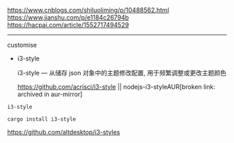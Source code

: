 https://www.cnblogs.com/shiluoliming/p/10488562.html
https://www.jianshu.com/p/e1184c26794b
https://hacpai.com/article/1552717494529

---

customise

- i3-style

  i3-style — 从储存 json 对象中的主题修改配置, 用于频繁调整或更改主题颜色

  https://github.com/acrisci/i3-style || nodejs-i3-styleAUR[broken link: archived in aur-mirror]

```
i3-style

cargo install i3-style
```

https://github.com/altdesktop/i3-styles
